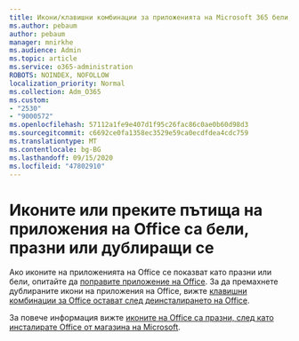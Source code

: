 ```yaml
---
title: Икони/клавишни комбинации за приложенията на Microsoft 365 бели, празни или дублиращи се
ms.author: pebaum
author: pebaum
manager: mnirkhe
ms.audience: Admin
ms.topic: article
ms.service: o365-administration
ROBOTS: NOINDEX, NOFOLLOW
localization_priority: Normal
ms.collection: Adm_O365
ms.custom:
- "2530"
- "9000572"
ms.openlocfilehash: 57112a1fe9e407d1f95c26fac86c0ae0b60d98d3
ms.sourcegitcommit: c6692ce0fa1358ec3529e59ca0ecdfdea4cdc759
ms.translationtype: MT
ms.contentlocale: bg-BG
ms.lasthandoff: 09/15/2020
ms.locfileid: "47802910"
---
```

# <a name="office-app-icons-or-shortcuts-are-white-blank-or-duplicate"></a>Иконите или преките пътища на приложения на Office са бели, празни или дублиращи се

Ако иконите на приложенията на Office се показват като празни или бели, опитайте да [поправите приложение на Office](https://support.office.com/article/repair-an-office-application-7821d4b6-7c1d-4205-aa0e-a6b40c5bb88b). За да премахнете дублираните икони на приложения на Office, вижте [клавишни комбинации за Office остават след деинсталирането на Office](https://support.office.com/article/office-shortcuts-remain-after-office-uninstall-cc04b8e2-6e91-4c10-94af-9359e595d565).

За повече информация вижте [иконите на Office са празни, след като инсталирате Office от магазина на Microsoft](https://support.office.com/article/office-icons-are-blank-after-installing-office-from-the-microsoft-store-7cdaebde-93d5-4873-b767-d9ddc0474d59).
